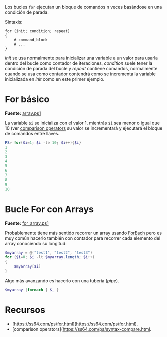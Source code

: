 Los bucles `for` ejecutan un bloque de comandos n veces basándose en una condición de parada.

Sintaxis:

```
for (init; condition; repeat) 
{
	# command_block
	# ...
}
```

_init_ se usa normalmente para inicializar una variable a un valor para usarla dentro del bucle como contador de iteraciones, _condition_ suele tener la condición de parada del bucle y _repeat_ contiene comandos, normalmente cuando se usa como contador contendrá como se incrementa la variable inicializada en _init_ como en este primer ejemplo. 

# For básico

**Fuente:** [array.ps1](/src/sintaxis/bucles/for/for_basico.ps1)

La variable `$i` se inicializa con el valor 1, mientrás `$i` sea menor o igual que 10 (ver [comparison operators](https://ss64.com/ps/syntax-compare.html) su valor se incrementará y ejecutará el bloque de comandos entre llaves. 
	
```powershell
PS> for($i=1; $i -le 10; $i++){$i} 
1
2
3
4
5
6
7
8
9
10
```

# Bucle For con Arrays

**Fuente:** [for_array.ps1](/src/sintaxis/bucles/for/for_array.ps1.ps1)

Probablemente tiene más sentido recorrer un array usando [ForEach](#sintaxis/foreach.md) pero es muy común hacerlo también con contador para recorrer cada elemento del array conociendo su longitud:

```powershell
$myarray = @("test1", "test2", "test3")
for ($i=0; $i -lt $myarray.length; $i++) 
{
	$myarray[$i]
}
```

Algo más avanzando es hacerlo con una tubería (_pipe_).

```powershell
$myarray |foreach { $_ }
```

# Recursos

* [https://ss64.com/ps/for.html](https://ss64.com/ps/for.html).
* [comparison operators](https://ss64.com/ps/syntax-compare.html.